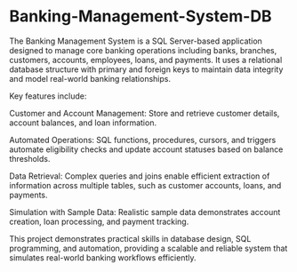 # Banking-Management-System-DB
The Banking Management System is a SQL Server-based application designed to manage core banking operations including banks, branches, customers, accounts, employees, loans, and payments. It uses a relational database structure with primary and foreign keys to maintain data integrity and model real-world banking relationships.

Key features include:

Customer and Account Management: Store and retrieve customer details, account balances, and loan information.

Automated Operations: SQL functions, procedures, cursors, and triggers automate eligibility checks and update account statuses based on balance thresholds.

Data Retrieval: Complex queries and joins enable efficient extraction of information across multiple tables, such as customer accounts, loans, and payments.

Simulation with Sample Data: Realistic sample data demonstrates account creation, loan processing, and payment tracking.

This project demonstrates practical skills in database design, SQL programming, and automation, providing a scalable and reliable system that simulates real-world banking workflows efficiently.
